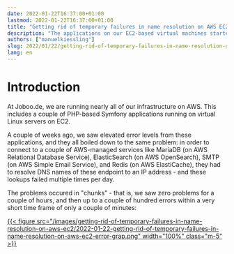 ```yaml
---
date: 2022-01-22T16:37:00+01:00
lastmod: 2022-01-22T16:37:00+01:00
title: "Getting rid of temporary failures in name resolution on AWS EC2"
description: "The applications on our EC2-based virtual machines started to show repeatedly show 'temporary failure in name resolution' errors. Here is how we identified and solved this problem."
authors: ["manuelkiessling"]
slug: 2022/01/22/getting-rid-of-temporary-failures-in-name-resolution-on-aws-ec2
lang: en
---
```


# Introduction

At Joboo.de, we are running nearly all of our infrastructure on AWS. This includes a couple of PHP-based Symfony applications running on virtual Linux servers on EC2.

A couple of weeks ago, we saw elevated error levels from these applications, and they all boiled down to the same problem: in order to connect to a couple of AWS-managed services like MariaDB (on AWS Relational Database Service), ElasticSearch (on AWS OpenSearch), SMTP (on AWS Simple Email Service), and Redis (on AWS ElastiCache), they had to resolve DNS names of these endpoint to an IP address - and these lookups failed multiple times per day.

The problems occured in "chunks" - that is, we saw zero problems for a couple of hours, and then up to a couple of hundred errors within a very short time frame of only a couple of minutes: 

[{{< figure src="/images/getting-rid-of-temporary-failures-in-name-resolution-on-aws-ec2/2022-01-22-getting-rid-of-temporary-failures-in-name-resolution-on-aws-ec2-error-grap.png" width="100%" class="m-5" >}}](/images/getting-rid-of-temporary-failures-in-name-resolution-on-aws-ec2/2022-01-22-getting-rid-of-temporary-failures-in-name-resolution-on-aws-ec2-error-grap.png)
